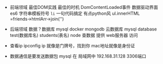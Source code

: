 - 前端领域 最佳DOM实践
 最佳的时机 DomContentLoaded事件
 数据驱动界面
 es6 字符串模板符号 `li`
 一句代码搞定 有点python风
 ul.innerHTML =friends->htmlArr->join('')

- 后端领域
数据？数据库  mysql   docker  mongodb 云数据库
mysql database test(数据库名)  students(表名)
node 查数据
提供 web服务器 访问
- 查看ip   ipconfig
ip 就像是门牌号，找到你
mac地址就像是身份证
- 数据通信是要发送数据包
mysql  在   局域网中 192.168.31.128   3306端口
